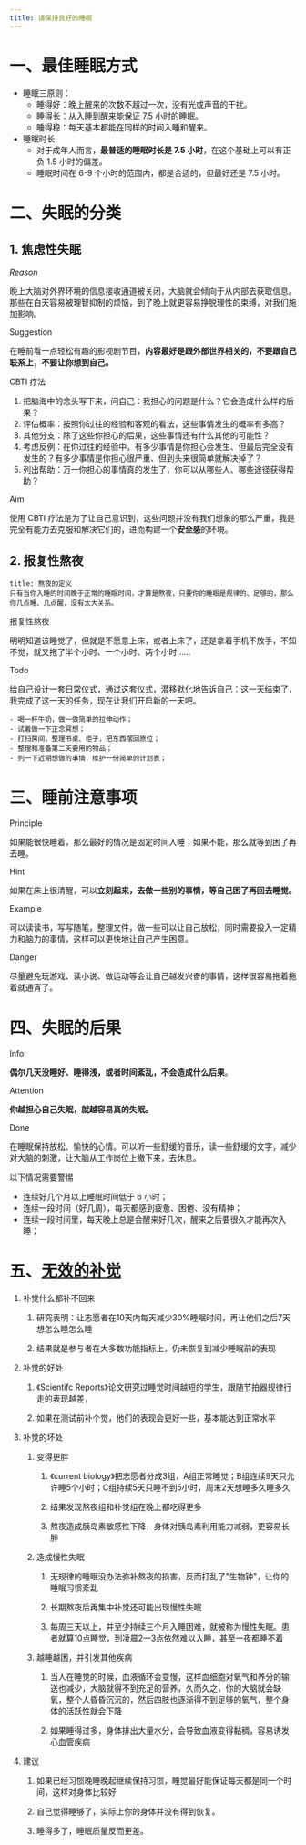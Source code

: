 ```yaml
---
title: 请保持良好的睡眠
---
```

# 一、最佳睡眠方式

- 睡眠三原则：
    - 睡得好：晚上醒来的次数不超过一次，没有光或声音的干扰。
    - 睡得长：从入睡到醒来能保证 7.5 小时的睡眠。
    - 睡得稳：每天基本都能在同样的时间入睡和醒来。
- 睡眠时长
    - 对于成年人而言，**最普适的睡眠时长是 7.5 小时**，在这个基础上可以有正负 1.5 小时的偏差。
    - 睡眠时间在 6-9 个小时的范围内，都是合适的，但最好还是 7.5 小时。

# 二、失眠的分类

## 1. 焦虑性失眠

*Reason*

晚上大脑对外界环境的信息接收通道被关闭，大脑就会倾向于从内部去获取信息。那些在白天容易被理智抑制的烦恼，到了晚上就更容易挣脱理性的束缚，对我们施加影响。

Suggestion

在睡前看一点轻松有趣的影视剧节目，**内容最好是跟外部世界相关的，不要跟自己联系上，不要让你想到自己。**

CBTI 疗法

1. 把脑海中的念头写下来，问自己：我担心的问题是什么？它会造成什么样的后果？
2. 评估概率：按照你过往的经验和客观的看法，这些事情发生的概率有多高？
3. 其他分支：除了这些你担心的后果，这些事情还有什么其他的可能性？
4. 考虑反例：在你过往的经验中，有多少事情是你担心会发生、但最后完全没有发生的？有多少事情是你担心很严重、但到头来很简单就解决掉了？
5. 列出帮助：万一你担心的事情真的发生了，你可以从哪些人、哪些途径获得帮助？

Aim

使用 CBTI 疗法是为了让自己意识到，这些问题并没有我们想象的那么严重，我是完全有能力去克服和解决它们的，进而构建一个**安全感**的环境。

## 2. 报复性熬夜

```ad-definition
title: 熬夜的定义
只有当你入睡的时间晚于正常的睡眠时间，才算是熬夜，只要你的睡眠是规律的、足够的，那么你几点睡、几点醒，没有太大关系。
```

报复性熬夜

明明知道该睡觉了，但就是不愿意上床，或者上床了，还是拿着手机不放手，不知不觉，就又拖了半个小时、一个小时、两个小时......

Todo

给自己设计一套日常仪式，通过这套仪式，潜移默化地告诉自己：这一天结束了，我完成了这一天的任务，现在让我们开启新的一天吧。

```ad-case
- 喝一杯牛奶，做一做简单的拉伸动作；
- 试着做一下正念冥想；
- 打扫房间，整理书桌、柜子，把东西摆回原位；
- 整理和准备第二天要用的物品；
- 列一下近期想做的事情，维护一份简单的计划表；
```

# 三、睡前注意事项

Principle

如果能很快睡着，那么最好的情况是固定时间入睡；如果不能，那么就等到困了再去睡。

Hint

如果在床上很清醒，可以**立刻起来，去做一些别的事情，等自己困了再回去睡觉。**

Example

可以读读书，写写随笔，整理文件，做一些可以让自己放松，同时需要投入一定精力和脑力的事情，这样可以更快地让自己产生困意。

Danger

尽量避免玩游戏、读小说、做运动等会让自己越发兴奋的事情，这样很容易拖着拖着就通宵了。

# 四、失眠的后果

Info

**偶尔几天没睡好、睡得浅，或者时间紊乱，不会造成什么后果**。

Attention

**你越担心自己失眠，就越容易真的失眠。**

Done

在睡眠保持放松、愉快的心情。可以听一些舒缓的音乐，读一些舒缓的文字，减少对大脑的刺激，让大脑从工作岗位上撤下来，去休息。

以下情况需要警惕

- 连续好几个月以上睡眠时间低于 6 小时；
- 连续一段时间（好几周），每天都感到疲惫、困倦、没有精神；
- 连续一段时间里，每天晚上总是会醒来好几次，醒来之后要很久才能再次入睡；

# 五、[无效的补觉](https://publish.obsidian.md/chinesehelp/%E8%A1%A5%E8%A7%89)

1. 补觉什么都补不回来

    1. 研究表明：让志愿者在10天内每天减少30%睡眠时间，再让他们之后7天想怎么睡怎么睡

    2. 结果就是参与者在大多数功能指标上，仍未恢复到减少睡眠前的表现

2. 补觉的好处

    1. 《Scientifc Reports》论文研究过睡觉时间越短的学生，跟随节拍器规律行走的表现越差，

    2. 如果在测试前补个觉，他们的表现会更好一些，基本能达到正常水平

3. 补觉的坏处

    1. 变得更胖

        1. 《current biology》把志愿者分成3组，A组正常睡觉；B组连续9天只允许睡5个小时；C组持续5天只睡不到5小时，周末2天想睡多久睡多久

        2. 结果发现熬夜组和补觉组在晚上都吃得更多

        3. 熬夜造成胰岛素敏感性下降，身体对胰岛素利用能力减弱，更容易长胖

    2. 造成慢性失眠

        1. 无规律的睡眠没办法弥补熬夜的损害，反而打乱了"生物钟"，让你的睡眠习惯紊乱

        2. 长期熬夜后再集中补觉还可能出现慢性失眠

        3. 每周三天以上，并至少持续三个月入睡困难，就被称为慢性失眠。患者就算10点睡觉，到凌晨2一3点依然难以入睡，甚至一夜都睡不着

    3. 越睡越困，并引发其他疾病

        1. 当人在睡觉的时候，血液循环会变慢，这样血细胞对氧气和养分的输送也减少，大脑就得不到充足的营养，久而久之，你的大脑就会缺氧，整个人昏昏沉沉的，然后四肢也逐渐得不到足够的氧气，整个身体的活跃性就会下降

        2. 如果睡得过多，身体排出大量水分，会导致血液变得黏稠，容易诱发心血管疾病

4. 建议

    1. 如果已经习惯晚睡晚起继续保持习惯，睡觉最好能保证每天都是同一个时间，这样对身体比较好

    2. 自己觉得睡够了，实际上你的身体并没有得到恢复。

    3. 睡得多了，睡眠质量反而更差。

